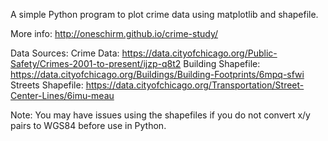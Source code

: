 A simple Python program to plot crime data using matplotlib and shapefile. 

More info:
http://oneschirm.github.io/crime-study/

Data Sources:
    Crime Data: https://data.cityofchicago.org/Public-Safety/Crimes-2001-to-present/ijzp-q8t2
    Building Shapefile: https://data.cityofchicago.org/Buildings/Building-Footprints/6mpq-sfwi
    Streets Shapefile: https://data.cityofchicago.org/Transportation/Street-Center-Lines/6imu-meau

Note: You may have issues using the shapefiles if you do not convert x/y pairs to WGS84 before use in Python. 
